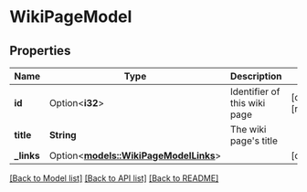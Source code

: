 # WikiPageModel

## Properties

Name | Type | Description | Notes
------------ | ------------- | ------------- | -------------
**id** | Option<**i32**> | Identifier of this wiki page | [optional][readonly]
**title** | **String** | The wiki page's title | 
**_links** | Option<[**models::WikiPageModelLinks**](Wiki_PageModel__links.md)> |  | [optional]

[[Back to Model list]](../README.md#documentation-for-models) [[Back to API list]](../README.md#documentation-for-api-endpoints) [[Back to README]](../README.md)


